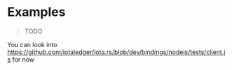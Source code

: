 # Examples

> TODO

You can look into https://github.com/iotaledger/iota.rs/blob/dev/bindings/nodejs/tests/client.js for now